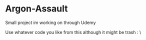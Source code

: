 # Argon-Assault

Small project im working on through Udemy

Use whatever code you like from this although it might be trash : \

